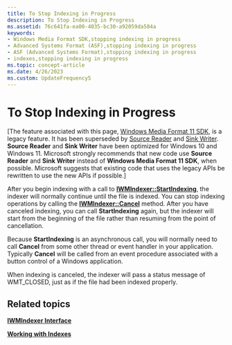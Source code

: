 ```yaml
---
title: To Stop Indexing in Progress
description: To Stop Indexing in Progress
ms.assetid: 76c641fa-ea00-4035-bc30-a92059da584a
keywords:
- Windows Media Format SDK,stopping indexing in progress
- Advanced Systems Format (ASF),stopping indexing in progress
- ASF (Advanced Systems Format),stopping indexing in progress
- indexes,stopping indexing in progress
ms.topic: concept-article
ms.date: 4/26/2023
ms.custom: UpdateFrequency5
---
```


# To Stop Indexing in Progress

\[The feature associated with this page, [Windows Media Format 11 SDK](/windows/win32/wmformat/windows-media-format-11-sdk), is a legacy feature. It has been superseded by [Source Reader](/windows/win32/medfound/source-reader) and [Sink Writer](/windows/win32/medfound/sink-writer). **Source Reader** and **Sink Writer** have been optimized for Windows 10 and Windows 11. Microsoft strongly recommends that new code use **Source Reader** and **Sink Writer** instead of **Windows Media Format 11 SDK**, when possible. Microsoft suggests that existing code that uses the legacy APIs be rewritten to use the new APIs if possible.\]

After you begin indexing with a call to [**IWMIndexer::StartIndexing**](/previous-versions/windows/desktop/api/Wmsdkidl/nf-wmsdkidl-iwmindexer-startindexing), the indexer will normally continue until the file is indexed. You can stop indexing operations by calling the [**IWMIndexer::Cancel**](/previous-versions/windows/desktop/api/Wmsdkidl/nf-wmsdkidl-iwmindexer-cancel) method. After you have canceled indexing, you can call **StartIndexing** again, but the indexer will start from the beginning of the file rather than resuming from the point of cancellation.

Because **StartIndexing** is an asynchronous call, you will normally need to call **Cancel** from some other thread or event handler in your application. Typically **Cancel** will be called from an event procedure associated with a button control of a Windows application.

When indexing is canceled, the indexer will pass a status message of WMT\_CLOSED, just as if the file had been indexed properly.

## Related topics

<dl> <dt>

[**IWMIndexer Interface**](/previous-versions/windows/desktop/api/wmsdkidl/nn-wmsdkidl-iwmindexer)
</dt> <dt>

[**Working with Indexes**](working-with-indexes.md)
</dt> </dl>

 

 




